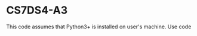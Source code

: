 # CS7DS4-A3

This code assumes that Python3+ is installed on user's machine.
Use code <python3 dash_gdp.py>
